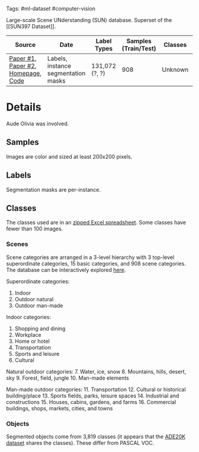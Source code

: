 Tags: #ml-dataset #computer-vision 

Large-scale Scene UNderstanding (SUN) database.  Superset of the [[SUN397 Dataset]].

| Source | Date | Label Types | Samples (Train/Test) | Classes | Commercial Use? |
| --- | --- | --- | --- | --- | --- |
| [Paper #1](https://vision.princeton.edu/projects/2010/SUN/paper.pdf), [Paper #2](https://vision.princeton.edu/projects/2010/SUN/paperIJCV.pdf), [Homepage](https://vision.princeton.edu/projects/2010/SUN/), [Code](https://vision.princeton.edu/projects/2010/SUN/source_code/) | Labels, instance segmentation masks | 131,072 (?, ?) | 908 | Unknown|

# Details
Aude Olivia was involved.

## Samples
Images are color and sized at least 200x200 pixels.

## Labels
Segmentation masks are per-instance.

## Classes
The classes used are in an [zipped Excel spreadsheet](https://vision.princeton.edu/projects/2010/SUN/hierarchy_three_levels.zip). Some classes have fewer than 100 images.

### Scenes
Scene categories are arranged in a 3-level hierarchy with 3 top-level  superordinate categories, 15 basic categories, and 908 scene categories.  The database can be interactively explored [here](https://vision.princeton.edu/projects/2010/SUN/hierarchy/).

Superordinate categories:
1. Indoor
2. Outdoor natural
3. Outdoor man-made

Indoor categories:
1. Shopping and dining
2. Workplace
3. Home or hotel
4. Transportation
5. Sports and leisure
6. Cultural

Natural outdoor categories:
7. Water, ice, snow
8. Mountains, hills, desert, sky
9. Forest, field, jungle
10. Man-made elements

Man-made outdoor categories:
11. Transportation
12. Cultural or historical building/place
13. Sports fields, parks, leisure spaces
14. Industrial and constructions
15. Houses, cabins, gardens, and farms
16. Commercial buildings, shops, markets, cities, and towns

### Objects
Segmented objects come from 3,819 classes (it appears that the [ADE20K dataset](https://groups.csail.mit.edu/vision/datasets/ADE20K/) shares the classes).  These differ from PASCAL VOC.